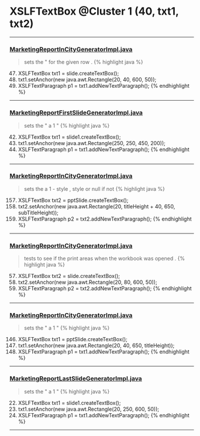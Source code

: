 # XSLFTextBox @Cluster 1 (40, txt1, txt2)

***

### [MarketingReportInCityGeneratorImpl.java](https://searchcode.com/codesearch/view/92131916/)
> sets the " for the given row . 
{% highlight java %}
47. XSLFTextBox txt1 = slide.createTextBox();
48. txt1.setAnchor(new java.awt.Rectangle(20, 40, 600, 50));
49. XSLFTextParagraph p1 = txt1.addNewTextParagraph();
{% endhighlight %}

***

### [MarketingReportFirstSlideGeneratorImpl.java](https://searchcode.com/codesearch/view/92131912/)
> sets the " a 1 " 
{% highlight java %}
42. XSLFTextBox txt1 = slide1.createTextBox();
43. txt1.setAnchor(new java.awt.Rectangle(250, 250, 450, 200));
44. XSLFTextParagraph p1 = txt1.addNewTextParagraph();
{% endhighlight %}

***

### [MarketingReportInCityGeneratorImpl.java](https://searchcode.com/codesearch/view/92131916/)
> sets the a 1 - style , style or null if not 
{% highlight java %}
157. XSLFTextBox txt2 = pptSlide.createTextBox();
158. txt2.setAnchor(new java.awt.Rectangle(20, titleHeight + 40, 650, subTitleHeight));
159. XSLFTextParagraph p2 = txt2.addNewTextParagraph();
{% endhighlight %}

***

### [MarketingReportInCityGeneratorImpl.java](https://searchcode.com/codesearch/view/92131916/)
> tests to see if the print areas when the workbook was opened . 
{% highlight java %}
57. XSLFTextBox txt2 = slide.createTextBox();
58. txt2.setAnchor(new java.awt.Rectangle(20, 80, 600, 50));
59. XSLFTextParagraph p2 = txt2.addNewTextParagraph();
{% endhighlight %}

***

### [MarketingReportInCityGeneratorImpl.java](https://searchcode.com/codesearch/view/92131916/)
> sets the " a 1 " 
{% highlight java %}
146. XSLFTextBox txt1 = pptSlide.createTextBox();
147. txt1.setAnchor(new java.awt.Rectangle(20, 40, 650, titleHeight));
148. XSLFTextParagraph p1 = txt1.addNewTextParagraph();
{% endhighlight %}

***

### [MarketingReportLastSlideGeneratorImpl.java](https://searchcode.com/codesearch/view/92131911/)
> sets the " a 1 " 
{% highlight java %}
22. XSLFTextBox txt1 = slide1.createTextBox();
23. txt1.setAnchor(new java.awt.Rectangle(20, 250, 600, 50));
25. XSLFTextParagraph p1 = txt1.addNewTextParagraph();
{% endhighlight %}

***

